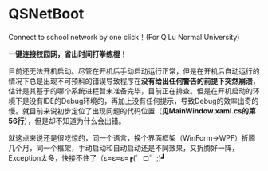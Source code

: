 # QSNetBoot
Connect to school network by one click！(For QiLu Normal University) 


**一键连接校园网，省出时间打拳练棍！**

目前还无法开机启动。尽管在开机后手动启动运行正常，但是在开机后自动运行的情况下总是出现不可预料的错误导致程序在**没有给出任何警告的前提下突然崩溃**，估计是其基于的哪个系统进程暂未准备完毕，目前正在排查。但是在开机启动的环境下是没有IDE的Debug环境的，再加上没有任何提示，导致Debug的效率出奇的慢。就目前来说初步定位了出现问题的代码位置（**见MainWindow.xaml.cs的第56行**），但是却不知道为什么会出错。

就这点来说还是很吃惊的，同一个语言，换个界面框架（WinForm→WPF）折腾几个月，同一个框架，手动启动和自动启动还是不同效果，又折腾好一阵，Exception太多，快接不住了（ε=ε=ε=┏(゜ロ゜;)┛




